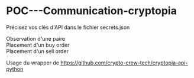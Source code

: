 # POC---Communication-cryptopia

Précisez vos clés d'API dans le fichier secrets.json

Observation d'une paire  
Placement d'un buy order  
Placement d'un sell order

Usage du wrapper de https://github.com/crypto-crew-tech/cryptopia-api-python
